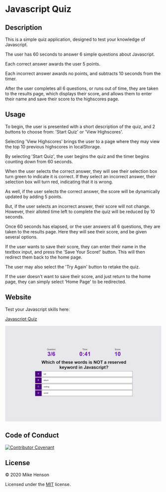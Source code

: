 # Javascript Quiz

## Description

This is a simple quiz application, designed to test your knowledge of Javascript.

The user has 60 seconds to answer 6 simple questions about Javascript.

Each correct answer awards the user 5 points.

Each incorrect answer awards no points, and subtracts 10 seconds from the timer.

After the user completes all 6 questions, or runs out of time, they are taken to the results page, which displays their score, and allows them to enter their name and save their score to the highscores page.

## Usage

To begin, the user is presented with a short description of the quiz, and 2 buttons to choose from: 'Start Quiz' or 'View Highscores'.

Selecting 'View Highscores' brings the user to a page where they may view the top 10 previous highscores in localStorage.

By selecting 'Start Quiz', the user begins the quiz and the timer begins counting down from 60 seconds.

When the user selects the correct answer, they will see their selection box turn green to indicate it is correct. If they select an incorrect answer, their selection box will turn red, indicating that it is wrong.

As well, if the user selects the correct answer, the score will be dynamically updated by adding 5 points. 

But, if the user selects an incorrect answer, their score will not change. However, their alloted time left to complete the quiz will be reduced by 10 seconds.

Once 60 seconds has elapsed, or the user answers all 6 questions, they are taken to the results page. Here they will see their score, and be given several options.

If the user wants to save their score, they can enter their name in the textbox input, and press the 'Save Your Score!' button. This will then redirect them back to the home page.

The user may also select the 'Try Again' button to retake the quiz.

If the user doesn't want to save their score, and just return to the home page, they can simply select 'Home Page' to be redirected.

## Website

Test your Javascript skills here:

[Javascript Quiz](https://mikeh138.github.io/JS-Quiz/)

![Screenshot of the Quiz in progress](./assets/images/preview.JPG)

## Code of Conduct

[![Contributor Covenant](https://img.shields.io/badge/Contributor%20Covenant-v2.0%20adopted-ff69b4.svg)](code_of_conduct.md)  

## License

&copy; 2020 Mike Henson  

Licensed under the [MIT](LICENSE.txt) license.